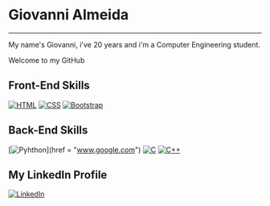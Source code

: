 <h1>Giovanni Almeida</h1>
<hr>
<p>My name's Giovanni, i've 20 years and i'm a Computer Engineering student.</p>
<p>Welcome to my GitHub</p>

## Front-End Skills

  [![HTML](https://img.shields.io/badge/HTML-239120?style=for-the-badge&logo=html5&logoColor=white)]() [![CSS](https://img.shields.io/badge/CSS-239120?&style=for-the-badge&logo=css3&logoColor=white)]() [![Bootstrap](https://img.shields.io/badge/Bootstrap-563D7C?style=for-the-badge&logo=bootstrap&logoColor=white)]()
  
## Back-End Skills

  [![Pyhthon](https://img.shields.io/badge/Python-14354C?style=for-the-badge&logo=python&logoColor=white)](href = "www.google.com") [![C](https://img.shields.io/badge/C-00599C?style=for-the-badge&logo=C&logoColor=white)]() [![C++](https://img.shields.io/badge/C%2B%2B-00599C?style=for-the-badge&logo=c%2B%2B&logoColor=white)]()
  
## My LinkedIn Profile

  [![LinkedIn](https://img.shields.io/badge/LinkedIn-0077B5?style=for-the-badge&logo=linkedin&logoColor=white)](https://www.linkedin.com/in/giovanni-almeida-234107254/)
